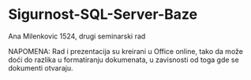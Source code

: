 # Sigurnost-SQL-Server-Baze
Ana Milenkovic 1524, drugi seminarski rad

NAPOMENA: Rad i prezentacija su kreirani u Office online, tako da može doći do razlika u formatiranju dokumenata, u zavisnosti od toga gde se dokumenti otvaraju.
